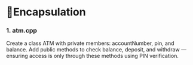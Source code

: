 # 🔹Encapsulation
### 1. atm.cpp	<br>	
Create a class ATM with private members: accountNumber, pin, and balance. 
Add public methods to check balance, deposit, and withdraw — ensuring access is only through these methods using PIN verification.
